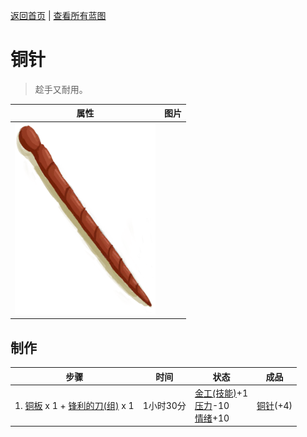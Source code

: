 [返回首页](index.md)   |  [查看所有蓝图](blueprint.md)
# 铜针  
> 趁手又耐用。  
  
  属性  |   图片   
 ----  |  ----:   
   |  ![](Sprite/NeedleCopper.png)   
  
## 制作  
步骤  |  时间  |  状态  |  成品  
----  |  ----  |  ----  |  ----  
1. [铜板](CopperSheet.md) x 1 + [锋利的刀(组)](GpTag_CutterAdv.md) x 1  |  1小时30分  |  [金工(技能)](Skill_Metalworking.md)+1<br>[压力](Stress.md)-10<br>[情绪](Morale.md)+10  |  [铜针](CopperNeedle.md)(+4)  
